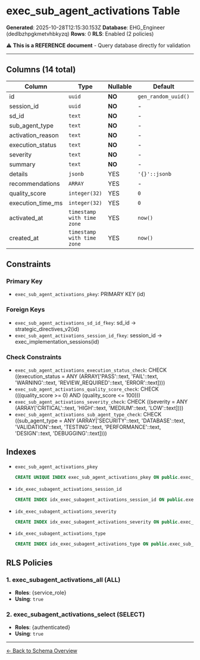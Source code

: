# exec_sub_agent_activations Table

**Generated**: 2025-10-28T12:15:30.153Z
**Database**: EHG_Engineer (dedlbzhpgkmetvhbkyzq)
**Rows**: 0
**RLS**: Enabled (2 policies)

⚠️ **This is a REFERENCE document** - Query database directly for validation

---

## Columns (14 total)

| Column | Type | Nullable | Default | Description |
|--------|------|----------|---------|-------------|
| id | `uuid` | **NO** | `gen_random_uuid()` | - |
| session_id | `uuid` | **NO** | - | - |
| sd_id | `text` | **NO** | - | - |
| sub_agent_type | `text` | **NO** | - | - |
| activation_reason | `text` | **NO** | - | - |
| execution_status | `text` | **NO** | - | - |
| severity | `text` | **NO** | - | - |
| summary | `text` | **NO** | - | - |
| details | `jsonb` | YES | `'{}'::jsonb` | - |
| recommendations | `ARRAY` | YES | - | - |
| quality_score | `integer(32)` | YES | `0` | - |
| execution_time_ms | `integer(32)` | YES | `0` | - |
| activated_at | `timestamp with time zone` | YES | `now()` | - |
| created_at | `timestamp with time zone` | YES | `now()` | - |

## Constraints

### Primary Key
- `exec_sub_agent_activations_pkey`: PRIMARY KEY (id)

### Foreign Keys
- `exec_sub_agent_activations_sd_id_fkey`: sd_id → strategic_directives_v2(id)
- `exec_sub_agent_activations_session_id_fkey`: session_id → exec_implementation_sessions(id)

### Check Constraints
- `exec_sub_agent_activations_execution_status_check`: CHECK ((execution_status = ANY (ARRAY['PASS'::text, 'FAIL'::text, 'WARNING'::text, 'REVIEW_REQUIRED'::text, 'ERROR'::text])))
- `exec_sub_agent_activations_quality_score_check`: CHECK (((quality_score >= 0) AND (quality_score <= 100)))
- `exec_sub_agent_activations_severity_check`: CHECK ((severity = ANY (ARRAY['CRITICAL'::text, 'HIGH'::text, 'MEDIUM'::text, 'LOW'::text])))
- `exec_sub_agent_activations_sub_agent_type_check`: CHECK ((sub_agent_type = ANY (ARRAY['SECURITY'::text, 'DATABASE'::text, 'VALIDATION'::text, 'TESTING'::text, 'PERFORMANCE'::text, 'DESIGN'::text, 'DEBUGGING'::text])))

## Indexes

- `exec_sub_agent_activations_pkey`
  ```sql
  CREATE UNIQUE INDEX exec_sub_agent_activations_pkey ON public.exec_sub_agent_activations USING btree (id)
  ```
- `idx_exec_subagent_activations_session_id`
  ```sql
  CREATE INDEX idx_exec_subagent_activations_session_id ON public.exec_sub_agent_activations USING btree (session_id)
  ```
- `idx_exec_subagent_activations_severity`
  ```sql
  CREATE INDEX idx_exec_subagent_activations_severity ON public.exec_sub_agent_activations USING btree (severity)
  ```
- `idx_exec_subagent_activations_type`
  ```sql
  CREATE INDEX idx_exec_subagent_activations_type ON public.exec_sub_agent_activations USING btree (sub_agent_type)
  ```

## RLS Policies

### 1. exec_subagent_activations_all (ALL)

- **Roles**: {service_role}
- **Using**: `true`

### 2. exec_subagent_activations_select (SELECT)

- **Roles**: {authenticated}
- **Using**: `true`

---

[← Back to Schema Overview](../database-schema-overview.md)
